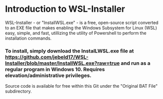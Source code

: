 # Introduction to WSL-Installer

WSL-Installer - or "InstallWSL.exe" -  is a free, open-source script converted to an EXE file that makes enabling the Windows Subsystem for Linux (WSL) easy, simple, and fast, utillizing the utility of Powershell to perform the installation commands.

### To install, simply download the InstalLWSL.exe file at https://github.com/jebeld17/WSL-Installer/blob/master/InstallWSL.exe?raw=true and run as a regular program in Windows 10. Requires elevation/administrative privileges.

Source code is available for free within this Git under the "Original BAT File" subdirectory.